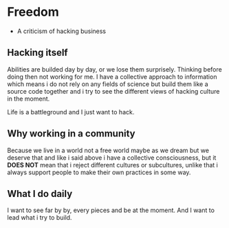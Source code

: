 # Freedom 

* A criticism of hacking business

## Hacking itself

Abilities are builded day by day, or we lose them surprisely. Thinking before doing then not working for me. I have a collective approach to information which means i do not rely on any fields of science but build them like a source code together and i try to see the different views of hacking culture in the moment.

Life is a battleground and I just want to hack.

## Why working in a community

Because we live in a world not a free world maybe as we dream but we deserve that and like i said above i have a collective consciousness, but it **DOES NOT** mean that i reject different cultures or subcultures, unlike that i always support people to make their own practices in some way.

## What I do daily

I want to see far by by, every pieces and be at the moment. And I want to lead what i try to build.